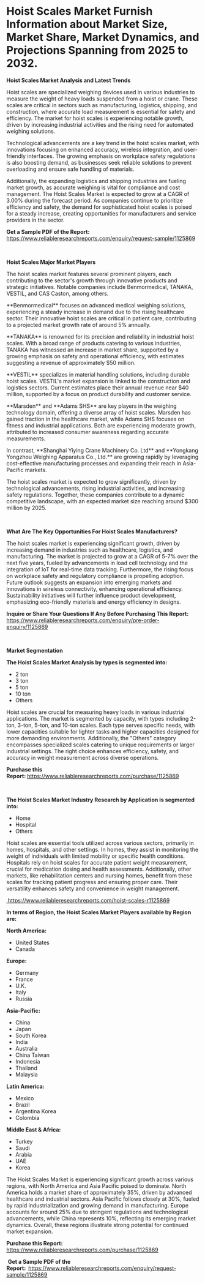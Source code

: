 <p><h1>Hoist Scales Market Furnish Information about Market Size, Market Share, Market Dynamics, and Projections Spanning from 2025 to 2032.</h1></p><p><strong>Hoist Scales Market Analysis and Latest Trends</strong></p>
<p><p>Hoist scales are specialized weighing devices used in various industries to measure the weight of heavy loads suspended from a hoist or crane. These scales are critical in sectors such as manufacturing, logistics, shipping, and construction, where accurate load measurement is essential for safety and efficiency. The market for hoist scales is experiencing notable growth, driven by increasing industrial activities and the rising need for automated weighing solutions.</p><p>Technological advancements are a key trend in the hoist scales market, with innovations focusing on enhanced accuracy, wireless integration, and user-friendly interfaces. The growing emphasis on workplace safety regulations is also boosting demand, as businesses seek reliable solutions to prevent overloading and ensure safe handling of materials.</p><p>Additionally, the expanding logistics and shipping industries are fueling market growth, as accurate weighing is vital for compliance and cost management. The Hoist Scales Market is expected to grow at a CAGR of 3.00% during the forecast period. As companies continue to prioritize efficiency and safety, the demand for sophisticated hoist scales is poised for a steady increase, creating opportunities for manufacturers and service providers in the sector.</p></p>
<p><strong>Get a Sample PDF of the Report:&nbsp;</strong> <a href="https://www.reliableresearchreports.com/enquiry/request-sample/1125869?utm_campaign=2788&utm_medium=2&utm_source=Github&utm_content=ia&utm_term=13042025&utm_id=hoist-scales">https://www.reliableresearchreports.com/enquiry/request-sample/1125869</a></p>
<p>&nbsp;</p>
<p><strong>Hoist Scales Major Market Players</strong></p>
<p><p>The hoist scales market features several prominent players, each contributing to the sector's growth through innovative products and strategic initiatives. Notable companies include Benmormedical, TANAKA, VESTIL, and CAS Caston, among others.</p><p>**Benmormedical** focuses on advanced medical weighing solutions, experiencing a steady increase in demand due to the rising healthcare sector. Their innovative hoist scales are critical in patient care, contributing to a projected market growth rate of around 5% annually.</p><p>**TANAKA** is renowned for its precision and reliability in industrial hoist scales. With a broad range of products catering to various industries, TANAKA has witnessed an increase in market share, supported by a growing emphasis on safety and operational efficiency, with estimates suggesting a revenue of approximately $50 million.</p><p>**VESTIL** specializes in material handling solutions, including durable hoist scales. VESTIL's market expansion is linked to the construction and logistics sectors. Current estimates place their annual revenue near $40 million, supported by a focus on product durability and customer service.</p><p>**Marsden** and **Adams SHS** are key players in the weighing technology domain, offering a diverse array of hoist scales. Marsden has gained traction in the healthcare market, while Adams SHS focuses on fitness and industrial applications. Both are experiencing moderate growth, attributed to increased consumer awareness regarding accurate measurements.</p><p>In contrast, **Shanghai Yiying Crane Machinery Co. Ltd** and **Yongkang Yongzhou Weighing Apparatus Co., Ltd.** are growing rapidly by leveraging cost-effective manufacturing processes and expanding their reach in Asia-Pacific markets. </p><p>The hoist scales market is expected to grow significantly, driven by technological advancements, rising industrial activities, and increasing safety regulations. Together, these companies contribute to a dynamic competitive landscape, with an expected market size reaching around $300 million by 2025.</p></p>
<p>&nbsp;</p>
<p><strong>What Are The Key Opportunities For Hoist Scales Manufacturers?</strong></p>
<p><p>The hoist scales market is experiencing significant growth, driven by increasing demand in industries such as healthcare, logistics, and manufacturing. The market is projected to grow at a CAGR of 5-7% over the next five years, fueled by advancements in load cell technology and the integration of IoT for real-time data tracking. Furthermore, the rising focus on workplace safety and regulatory compliance is propelling adoption. Future outlook suggests an expansion into emerging markets and innovations in wireless connectivity, enhancing operational efficiency. Sustainability initiatives will further influence product development, emphasizing eco-friendly materials and energy efficiency in designs.</p></p>
<p><strong>Inquire or Share Your Questions If Any Before Purchasing This Report:</strong> <a href="https://www.reliableresearchreports.com/enquiry/pre-order-enquiry/1125869?utm_campaign=2788&utm_medium=2&utm_source=Github&utm_content=ia&utm_term=13042025&utm_id=hoist-scales">https://www.reliableresearchreports.com/enquiry/pre-order-enquiry/1125869</a></p>
<p>&nbsp;</p>
<p><strong>Market Segmentation</strong></p>
<p><strong>The Hoist Scales Market Analysis by types is segmented into:</strong></p>
<p><ul><li>2 ton</li><li>3 ton</li><li>5 ton</li><li>10 ton</li><li>Others</li></ul></p>
<p><p>Hoist scales are crucial for measuring heavy loads in various industrial applications. The market is segmented by capacity, with types including 2-ton, 3-ton, 5-ton, and 10-ton scales. Each type serves specific needs, with lower capacities suitable for lighter tasks and higher capacities designed for more demanding environments. Additionally, the "Others" category encompasses specialized scales catering to unique requirements or larger industrial settings. The right choice enhances efficiency, safety, and accuracy in weight measurement across diverse operations.</p></p>
<p><strong>Purchase this Report:&nbsp;</strong><a href="https://www.reliableresearchreports.com/purchase/1125869?utm_campaign=2788&utm_medium=2&utm_source=Github&utm_content=ia&utm_term=13042025&utm_id=hoist-scales">https://www.reliableresearchreports.com/purchase/1125869</a></p>
<p>&nbsp;</p>
<p><strong>The Hoist Scales Market Industry Research by Application is segmented into:</strong></p>
<p><ul><li>Home</li><li>Hospital</li><li>Others</li></ul></p>
<p><p>Hoist scales are essential tools utilized across various sectors, primarily in homes, hospitals, and other settings. In homes, they assist in monitoring the weight of individuals with limited mobility or specific health conditions. Hospitals rely on hoist scales for accurate patient weight measurement, crucial for medication dosing and health assessments. Additionally, other markets, like rehabilitation centers and nursing homes, benefit from these scales for tracking patient progress and ensuring proper care. Their versatility enhances safety and convenience in weight management.</p></p>
<p><a href="https://www.reliableresearchreports.com/hoist-scales-r1125869?utm_campaign=2788&utm_medium=2&utm_source=Github&utm_content=ia&utm_term=13042025&utm_id=hoist-scales">&nbsp;https://www.reliableresearchreports.com/hoist-scales-r1125869</a></p>
<p><strong>In terms of Region, the Hoist Scales Market Players available by Region are:</strong></p>
<p>
    <p> <strong> North America: </strong>
        <ul>
            <li>United States</li>
            <li>Canada</li>
        </ul>
        </p> 
    <p> <strong> Europe: </strong>
        <ul>
            <li>Germany</li>
            <li>France</li>
            <li>U.K.</li>
            <li>Italy</li>
            <li>Russia</li>
        </ul>
        </p> 
    <p> <strong> Asia-Pacific: </strong>
        <ul>
            <li>China</li>
            <li>Japan</li>
            <li>South Korea</li>
            <li>India</li>
            <li>Australia</li>
            <li>China Taiwan</li>
            <li>Indonesia</li>
            <li>Thailand</li>
            <li>Malaysia</li>
        </ul>
        </p> 
    <p> <strong> Latin America: </strong>
        <ul>
            <li>Mexico</li>
            <li>Brazil</li>
            <li>Argentina Korea</li>
            <li>Colombia</li>
        </ul>
        </p> 
    <p> <strong> Middle East & Africa: </strong>
        <ul>
            <li>Turkey</li>
            <li>Saudi</li>
            <li>Arabia</li>
            <li>UAE</li>
            <li>Korea</li>
        </ul>
    </p>
    </p>
<p><p>The Hoist Scales Market is experiencing significant growth across various regions, with North America and Asia Pacific poised to dominate. North America holds a market share of approximately 35%, driven by advanced healthcare and industrial sectors. Asia Pacific follows closely at 30%, fueled by rapid industrialization and growing demand in manufacturing. Europe accounts for around 25% due to stringent regulations and technological advancements, while China represents 10%, reflecting its emerging market dynamics. Overall, these regions illustrate strong potential for continued market expansion.</p></p>
<p><strong>Purchase this Report: </strong><a href="https://www.reliableresearchreports.com/purchase/1125869?utm_campaign=2788&utm_medium=2&utm_source=Github&utm_content=ia&utm_term=13042025&utm_id=hoist-scales">https://www.reliableresearchreports.com/purchase/1125869</a></p>
<p>&nbsp;<strong>Get a Sample PDF of the Report:&nbsp;&nbsp;</strong><a href="https://www.reliableresearchreports.com/enquiry/request-sample/1125869?utm_campaign=2788&utm_medium=2&utm_source=Github&utm_content=ia&utm_term=13042025&utm_id=hoist-scales">https://www.reliableresearchreports.com/enquiry/request-sample/1125869</a></p>
<p><strong></strong></p>
<p><p></p><p></p><p></p></p>